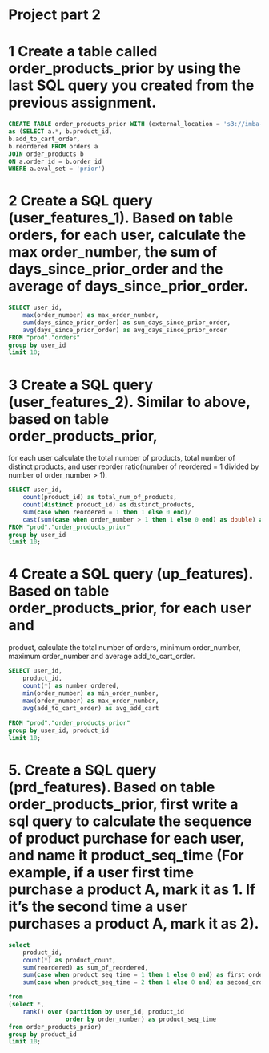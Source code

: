 # **Project part 2**

# 1 Create a table called order_products_prior by using the last SQL query you created from the previous assignment. 

```sql
CREATE TABLE order_products_prior WITH (external_location = 's3://imba-kevin0019/features/order_products_prior/', format = 'parquet')
as (SELECT a.*, b.product_id,
b.add_to_cart_order,
b.reordered FROM orders a
JOIN order_products b
ON a.order_id = b.order_id
WHERE a.eval_set = 'prior')
```

# 2 Create a SQL query (user_features_1). Based on table orders, for each user, calculate the max order_number, the sum of days_since_prior_order and the average of days_since_prior_order.

```sql
SELECT user_id,
    max(order_number) as max_order_number,
    sum(days_since_prior_order) as sum_days_since_prior_order,
    avg(days_since_prior_order) as avg_days_since_prior_order
FROM "prod"."orders" 
group by user_id
limit 10;
```

# 3 Create a SQL query (user_features_2). Similar to above, based on table order_products_prior,
for each user calculate the total number of products, total number of distinct products, and user
reorder ratio(number of reordered = 1 divided by number of order_number > 1).

```sql
SELECT user_id,
    count(product_id) as total_num_of_products,
    count(distinct product_id) as distinct_products,
    sum(case when reordered = 1 then 1 else 0 end)/
    cast(sum(case when order_number > 1 then 1 else 0 end) as double) as user_reorder_ratio
FROM "prod"."order_products_prior"
group by user_id
limit 10;
```


# 4 Create a SQL query (up_features). Based on table order_products_prior, for each user and
product, calculate the total number of orders, minimum order_number, maximum
order_number and average add_to_cart_order.

```sql
SELECT user_id,
    product_id,
    count(*) as number_ordered, 
    min(order_number) as min_order_number,
    max(order_number) as max_order_number,
    avg(add_to_cart_order) as avg_add_cart
    
FROM "prod"."order_products_prior"
group by user_id, product_id
limit 10;
```


# 5. Create a SQL query (prd_features). Based on table order_products_prior, first write a sql query to calculate the sequence of product purchase for each user, and name it product_seq_time (For example, if a user first time purchase a product A, mark it as 1. If it’s the second time a user purchases a product A, mark it as 2).


```sql
select 
    product_id,
    count(*) as product_count,
    sum(reordered) as sum_of_reordered,
    sum(case when product_seq_time = 1 then 1 else 0 end) as first_orders,
    sum(case when product_seq_time = 2 then 1 else 0 end) as second_orders

from 
(select *, 
    rank() over (partition by user_id, product_id
                order by order_number) as product_seq_time
from order_products_prior)
group by product_id
limit 10;
```






